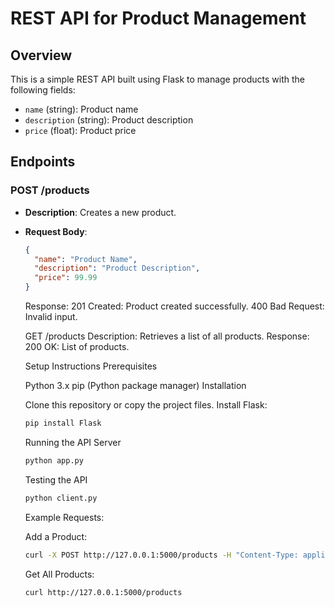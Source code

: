 # REST API for Product Management

## Overview
This is a simple REST API built using Flask to manage products with the following fields:
- `name` (string): Product name
- `description` (string): Product description
- `price` (float): Product price

## Endpoints
### POST /products
- **Description**: Creates a new product.
- **Request Body**:
  ```json
  {
    "name": "Product Name",
    "description": "Product Description",
    "price": 99.99
  }
  ````
  Response:
    201 Created: Product created successfully.
    400 Bad Request: Invalid input.
  
  GET /products
    Description: Retrieves a list of all products.
    Response:
        200 OK: List of products.
  
  Setup Instructions
Prerequisites

    Python 3.x
    pip (Python package manager)
  Installation

    Clone this repository or copy the project files.
    Install Flask:
  ```bash
  pip install Flask
  ````
  Running the API Server
  ```bash
  python app.py
  ````
  Testing the API
  ```bash
  python client.py
  ````
  Example Requests:
  
  Add a Product:
  ```bash
  curl -X POST http://127.0.0.1:5000/products -H "Content-Type: application/json" -d '{"name": "TV", "description": "Smart TV", "price": 499.99}'
  ````
  Get All Products:
  ```bash
  curl http://127.0.0.1:5000/products
  ````
